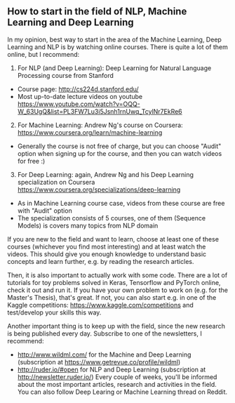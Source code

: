 ## How to start in the field of NLP, Machine Learning and Deep Learning 

In my opinion, best way to start in the area of the Machine Learning, Deep Learning and NLP is by watching online courses. There is quite a lot of them online, but I recommend:

1. For NLP (and Deep Learning): Deep Learning for Natural Language Processing course from Stanford 
  - Course page: http://cs224d.stanford.edu/
  - Most up-to-date lecture videos on youtube https://www.youtube.com/watch?v=OQQ-W_63UgQ&list=PL3FW7Lu3i5Jsnh1rnUwq_TcylNr7EkRe6

2. For Machine Learning: Andrew Ng's course on Coursera: https://www.coursera.org/learn/machine-learning
  - Generally the course is not free of charge, but you can choose "Audit" option when signing up for the course, and then you can watch videos for free :)

3. For Deep Learning: again, Andrew Ng and his Deep Learning specialization on Coursera https://www.coursera.org/specializations/deep-learning
  - As in Machine Learning course case, videos from these course are free with "Audit" option
  - The specialization consists of 5 courses, one of them (Sequence Models) is covers many topics from NLP domain
  
If you are new to the field and want to learn, choose at least one of these courses (whichever you find most interesting) and at least watch the videos. This should give you enough knowledge to understand basic concepts and learn further, e.g. by reading the research articles. 

Then, it is also important to actually work with some code. There are a lot of tutorials for toy problems solved in Keras, Tensorflow and PyTorch online, check it out and run it. If you have your own problem to work on (e.g. for the Master's Thesis), that's great. If not, you can also start e.g. in one of the Kaggle competitions: https://www.kaggle.com/competitions and test/develop your skills this way.

Another important thing is to keep up with the field, since the new research is being published every day. Subscribe to one of the newsletters, I recommend:
- http://www.wildml.com/ for the Machine and Deep Learning (subscription at https://www.getrevue.co/profile/wildml)
- http://ruder.io/#open for NLP and Deep Learning (subscription at http://newsletter.ruder.io/)
Every couple of weeks, you'll be informed about the most important articles, research and activities in the field.
You can also follow Deep Learing or Machine Learning thread on Reddit.
